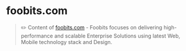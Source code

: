 # foobits.com

> ✏️ Content of [foobits.com](https://foobits.com) - Foobits focuses on delivering high-performance and scalable Enterprise Solutions using latest Web, Mobile technology stack and Design.